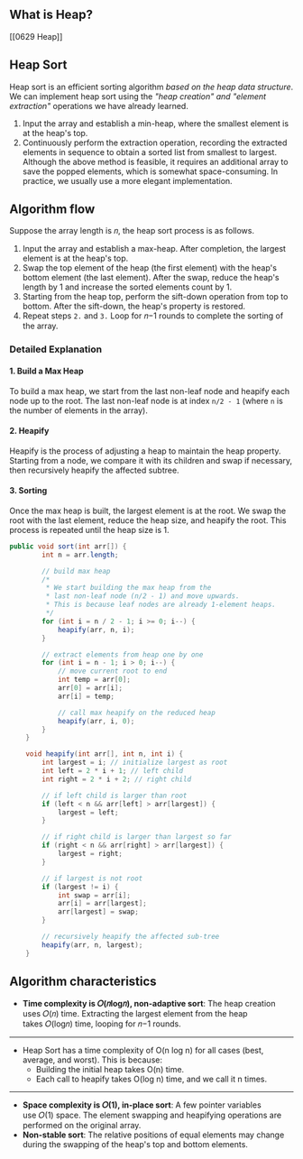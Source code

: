 ## What is Heap?
[[0629 Heap]]
## Heap Sort
Heap sort is an efficient sorting algorithm _based on the heap data structure_. We can implement heap sort using the _"heap creation" and "element extraction"_ operations we have already learned.
1. Input the array and establish a min-heap, where the smallest element is at the heap's top.
2. Continuously perform the extraction operation, recording the extracted elements in sequence to obtain a sorted list from smallest to largest.
   Although the above method is feasible, it requires an additional array to save the popped elements, which is somewhat space-consuming. In practice, we usually use a more elegant implementation.

## Algorithm flow
Suppose the array length is 𝑛, the heap sort process is as follows.
1. Input the array and establish a max-heap. After completion, the largest element is at the heap's top.
2. Swap the top element of the heap (the first element) with the heap's bottom element (the last element). After the swap, reduce the heap's length by 1 and increase the sorted elements count by 1.
3. Starting from the heap top, perform the sift-down operation from top to bottom. After the sift-down, the heap's property is restored.
4. Repeat steps `2.` and `3.` Loop for 𝑛−1 rounds to complete the sorting of the array.

### Detailed Explanation
#### 1. Build a Max Heap
To build a max heap, we start from the last non-leaf node and heapify each node up to the root. The last non-leaf node is at index `n/2 - 1` (where `n` is the number of elements in the array).
#### 2. Heapify
Heapify is the process of adjusting a heap to maintain the heap property. Starting from a node, we compare it with its children and swap if necessary, then recursively heapify the affected subtree.
#### 3. Sorting
Once the max heap is built, the largest element is at the root. We swap the root with the last element, reduce the heap size, and heapify the root. This process is repeated until the heap size is 1.

```Java
public void sort(int arr[]) {
        int n = arr.length;

        // build max heap
        /*
         * We start building the max heap from the
         * last non-leaf node (n/2 - 1) and move upwards.
         * This is because leaf nodes are already 1-element heaps.
         */
        for (int i = n / 2 - 1; i >= 0; i--) {
            heapify(arr, n, i);
        }

        // extract elements from heap one by one
        for (int i = n - 1; i > 0; i--) {
            // move current root to end
            int temp = arr[0];
            arr[0] = arr[i];
            arr[i] = temp;

            // call max heapify on the reduced heap
            heapify(arr, i, 0);
        }
    }

    void heapify(int arr[], int n, int i) {
        int largest = i; // initialize largest as root
        int left = 2 * i + 1; // left child
        int right = 2 * i + 2; // right child

        // if left child is larger than root
        if (left < n && arr[left] > arr[largest]) {
            largest = left;
        }

        // if right child is larger than largest so far
        if (right < n && arr[right] > arr[largest]) {
            largest = right;
        }

        // if largest is not root
        if (largest != i) {
            int swap = arr[i];
            arr[i] = arr[largest];
            arr[largest] = swap;
        }

        // recursively heapify the affected sub-tree
        heapify(arr, n, largest);
    }
```

## Algorithm characteristics
- **Time complexity is 𝑂(𝑛log⁡𝑛), non-adaptive sort**: The heap creation uses 𝑂(𝑛) time. Extracting the largest element from the heap takes 𝑂(log⁡𝑛) time, looping for 𝑛−1 rounds.
---
- Heap Sort has a time complexity of O(n log n) for all cases (best, average, and worst). This is because:
  - Building the initial heap takes O(n) time.
  - Each call to heapify takes O(log n) time, and we call it n times.
---
- **Space complexity is 𝑂(1), in-place sort**: A few pointer variables use 𝑂(1) space. The element swapping and heapifying operations are performed on the original array.
- **Non-stable sort**: The relative positions of equal elements may change during the swapping of the heap's top and bottom elements.
